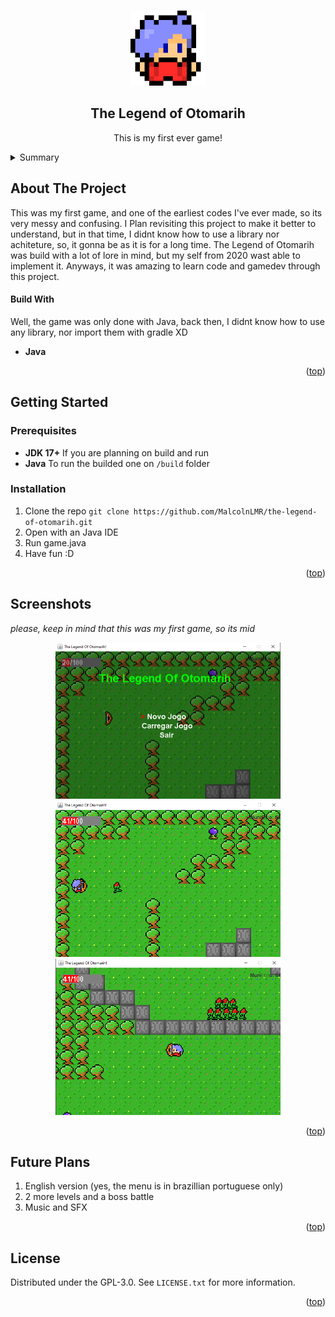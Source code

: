 <!-- Usei este modelo como base de edição: https://github.com/othneildrew/Best-README-Template -->
<a id="readme-top"></a>

<!-- PROJECT LOGO -->
<br />
<div align="center">
  <img src="readme-images/logo.png" alt="Logo" width="120" height="120">
  
  <h2 align="center">The Legend of Otomarih</h2>

  <p align="center">
    This is my first ever game!
    <br/>
  </p>
</div>
<!-- END: PROJECT LOGO -->

<!-- Tabela de resumo -->
<details>
  <summary>Summary</summary>
  <ol>
    <!-- Primeiro: About -->
    <li>
      <a href="#about-the-project">About the Project</a>
      <ul>
        <li><a href="#build-with">Build With</a></li>
      </ul>
    </li>
    <!-- Segundo: Descrição (com sublista) -->
    <li>
      <a href="#getting-started">Getting Started</a>
      <ul>
        <li><a href="#prerequisites">Prerequisites</a></li>
      </ul>
      <ul>
        <li><a href="#installation">Installation</a></li>
      </ul>
    </li>
    <!-- Quarto: Como executar o projeto -->
    <li>
      <a href="#screenshots">Screenshots</a>
    </li>
    <!-- Sétimo: Futuras Melhorias -->
    <li>
      <a href="#future-plans">Future Plans</a>
    </li>
    <!-- Oitavo: Licença -->
    <li>
      <a href="#license">License</a>
    </li>
  </ol>
</details>
<!-- END: Tabela de resumo -->

<!-- SOBRE O PROJETO -->
## About The Project
This was my first game, and one of the earliest codes I've ever made, so its very messy and confusing. I Plan revisiting this project to make it better to understand, but in that time, I didnt know how to use a library nor achiteture, so, it gonna be as it is for a long time. The Legend of Otomarih was build with a lot of lore in mind, but my self from 2020 wast able to implement it. Anyways, it was amazing to learn code and gamedev through this project.
</br>

<!-- Funcionalidades -->
#### Build With
Well, the game was only done with Java, back then, I didnt know how to use any library, nor import them with gradle XD

- **Java** 

<!-- END: Funcionalidades -->

<p align="right">(<a href="#readme-top">top</a>)</p>
<!-- END: Descrição de projeto -->

<!-- Como Executar o Projeto -->
## Getting Started
### Prerequisites
- **JDK 17+** If you are planning on build and run
- **Java**  To run the builded one on `/build` folder
### Installation
1. Clone the repo ```git clone https://github.com/MalcolnLMR/the-legend-of-otomarih.git```
2. Open with an Java IDE
3. Run game.java
4. Have fun :D

<p align="right">(<a href="#readme-top">top</a>)</p>
<!-- END: Como Executar o Projeto -->

<!-- Capturas de tela -->
## Screenshots
*please, keep in mind that this was my first game, so its mid*
<div align="center">
  <img src="readme-images/menu.png" alt="Menu" width="360" height="250">
  <img src="readme-images/level_01.png" alt="Menu" width="360" height="250">
  <img src="readme-images/level_02.png" alt="Menu" width="360" height="250">
</div>

<p align="right">(<a href="#readme-top">top</a>)</p>
<!-- END: Capturas de tela -->

<!-- Futuras Melhorias -->
## Future Plans
1. English version (yes, the menu is in brazillian portuguese only)
2. 2 more levels and a boss battle
3. Music and SFX

<p align="right">(<a href="#readme-top">top</a>)</p>
<!-- END: Futuras Melhorias -->

<!-- LICENSE -->
## License

Distributed under the GPL-3.0. See `LICENSE.txt` for more information.

<p align="right">(<a href="#readme-top">top</a>)</p>
<!-- END: LICENSE -->